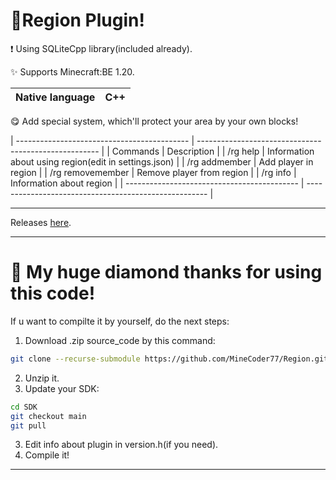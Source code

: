 # 🎁Region Plugin!

❗ Using SQLiteCpp library(included already).

✨ Supports Minecraft:BE 1.20.

| Native language  |    C++   |
| ----------------- | -------- |

😋 Add special system, which'll protect your area by your own blocks!

| ------------------------------------------- | ----------------------------------------------------- |
|               Commands                      |                    Description                        |
| /rg help                                    | Information about using region(edit in settings.json) |
| /rg addmember <region> <playername>         | Add player in region                                  |
| /rg removemember <region> <playername>      | Remove player from region                             |
| /rg info                                    | Information about region                              |
| ------------------------------------------- | ----------------------------------------------------- |

-----

Releases <a href="https://github.com/MineCoder77/Region/releases/tag/Region">here</a>.

-----

# 💎 My huge diamond thanks for using this code!

If u want to compilte it by yourself, do the next steps:

1. Download .zip source_code by this command:
```sh
git clone --recurse-submodule https://github.com/MineCoder77/Region.git
```
2. Unzip it.
3. Update your SDK:
```sh
cd SDK
git checkout main
git pull
```
3. Edit info about plugin in version.h(if you need).
4. Compile it!
-----
